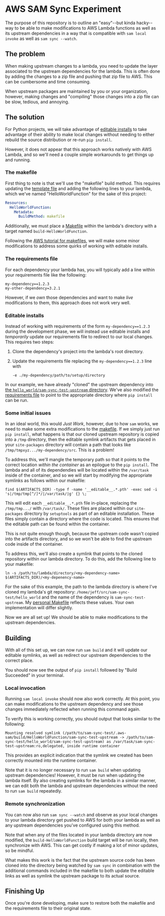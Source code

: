 # AWS SAM Sync Experiment

The purpose of this repository is to outline an "easy"--but kinda hacky--way to be able to make
modifications to AWS Lambda functions as well as its upstream dependencies in a way that is
compatible with `sam local invoke` as well as `sam sync --watch`.

## The problem

When making upstream changes to a lambda, you need to update the layer associated to the upstream
dependencies for the lambda. This is often done by adding the changes to a zip file and pushing that
zip file to AWS. This can be cumbersome and time consuming.

When upstream packages are maintained by you or your organization, however, making changes and
"compiling" those changes into a zip file can be slow, tedious, and annoying.

## The solution

For Python projects, we will take advantage of [editable
installs](https://setuptools.pypa.io/en/latest/userguide/development_mode.html) to take advantage of
their ability to make local changes without needing to either rebuild the source distribution or
re-run `pip install`.

However, it does not appear that this approach works natively with AWS Lambda, and so we'll need a
couple simple workarounds to get things up and running.

### The makefile

First thing to note is that we'll use the "makefile" build method. This requires updating the
[template file](template.yaml) and adding the following lines to your lambda, which we've named
"HelloWorldFunction" for the sake of this project:

```yaml
Resources:
  HelloWorldFunction:
    Metadata:
      BuildMethod: makefile
```

Additionally, we must place a [Makefile](hello_world/Makefile) within the lambda's directory with a
target named `build-HelloWorldFunction`.

Following the [AWS tutorial for
makefiles](https://docs.aws.amazon.com/serverless-application-model/latest/developerguide/building-custom-runtimes.html),
we will make some minor modifications to address some quirks of working with editable installs.

### The requirements file

For each dependency your lambda has, you will typically add a line within your requirements
file like the following:

    my-dependency==1.2.3
    my-other-dependency=3.2.1

However, if we *own* those dependencies and want to make *live* modifications to them, this approach
does not work very well.

### Editable installs

Instead of working with requirements of the form `my-dependency==1.2.3` during the development
phase, we will instead use editable installs and *temporarily* update our requirements file to
redirect to our local changes. This requires two steps:

1. Clone the dependency's project into the lambda's root directory.

2. Update the requirements file replacing the `my-dependency==1.2.3` line with

    ```
    -e ./my-dependency/path/to/setup/directory
    ```

In our example, we have already "cloned" the upstream dependency into [the
`hello_world/sam-sync-test-upstream` directory](hello_world/sam-sync-test-upstream). We've also
modified the [requirements file](hello_world/requirements.txt) to point to the appropriate directory
where `pip install` can be run.

### Some initial issues

In an ideal world, this would *Just Work*, however, due to how `sam` works, we need to make some
extra modifications to the [makefile](hello_world/Makefile). If we simply just run `pip install`,
what happens is that our cloned upstream repository is copied into a `/tmp` directory, then the
editable symlink artifacts that gets placed in your `site-packages` directory will contain a path
that looks like `/tmp/tmpxyz.../my-dependency/src`. This is a problem!

To address this, we'll mangle the temporary path so that it points to the correct location *within
the container* as an epilogue to the `pip install`. The lambda and all of its dependendies will be
located within the `/var/task` inside of the container, and so we will start by modifying the
appropriate symlinks as follows within our makefile:

    find $(ARTIFACTS_DIR) -type f -name '__editable__.*.pth' -exec sed -i 's|/tmp/tmp[^/]*/|/var/task/|g' {} \;

This will edit each `__editable__.*.pth` file in-place, replacing the `/tmp/tmp.../` with
`/var/task/`. These files are placed within our `site-packages` directory by `setuptools` as part
of an editable installation. These files simply contain a directory where the code is located.
This ensures that the editable path can be found within the container.

This is not quite enough though, because the upstream code wasn't copied into the artifacts
directory, and so we won't be able to find the upstream code inside of the container.

To address this, we'll also create a symlink that points to the cloned repository within our lambda
directory. To do this, add the following line to your makefile:

    ln -s /path/to/lambda/directory/<my-dependency-name> $(ARTIFACTS_DIR)/<my-depenency-name>

For the sake of this example, the path to the lambda directory is where I've cloned my lambda's git
repository: `/home/jeff/src/sam-sync-test/hello_world` and the name of the dependency is
`sam-sync-test-upstream`. My [personal Makefile](hello_world/Makefile) reflects these values. Your
own implementation will differ slightly.

Now we are all set up! We should be able to make modifications to the upstream dependencies.

## Building

With all of this set up, we can now run `sam build` and it will update our editable symlinks, as
well as redirect our upstream dependencies to the correct place.

You should now see the output of `pip install` followed by "Build Succeeded" in your terminal.

### Local invocation

Running `sam local invoke` should now also work correctly. At this point, you can make modifications
to the upstream dependency and see those changes immediately reflected when running this command
again.

To verify this is working correctly, you should output that looks similar to the following:

    Mounting resolved symlink (/path/to/sam-sync-test/.aws-sam/build/HelloWorldFunction/sam-sync-test-upstream -> /path/to/sam-sync-test/hello_world/sam-sync-test-upstream) as /var/task/sam-sync-test-upstream:ro,delegated, inside runtime container

This provides an explicit indication that the symlink we created has been correctly mounted into the
runtime container.

Note that it is no longer necessary to run `sam build` when updating upstream dependencies! However,
it must be run when updating the lambda itself. By also creating symlinks for the lambda in a similar
manner, we can edit both the lambda and upstream dependencies without the need to run `sam build`
repeatedly.

### Remote synchronization

You can now also run `sam sync --watch` and observe as your local changes to your lambda directory
get pushed to AWS for both your lambda as well as any upstream dependencies you've configured using
this method.

Note that when any of the files located in your lambda directory are now modified, the
`build-HelloWorldFunction` build target will be run locally, then synchronize with AWS. This can
get costly if making a lot of minor updates, so be mindful.

What makes this work is the fact that the upstream source code has been cloned into the directory
being watched by `sam sync` in combination with the additional commands included in the makefile
to both update the editable links as well as symlink the upstream package to its actual source.

## Finishing Up

Once you're done developing, make sure to restore both the makefile and the requirements file to
their original state.

